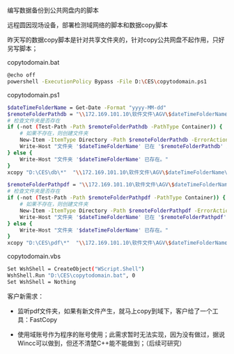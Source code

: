 
编写数据备份到公共网盘内的脚本

远程圆因现场设备，部署检测域网络的脚本和数据copy脚本

昨天写的数据copy脚本是针对共享文件夹的，针对copy公共网盘不起作用，只好另写脚本；



copytodomain.bat


```bash
@echo off
powershell -ExecutionPolicy Bypass -File D:\CES\copytodomain.ps1

```

copytodomain.ps1


```bash
$dateTimeFolderName = Get-Date -Format "yyyy-MM-dd"
$remoteFolderPathdb = "\\172.169.101.10\软件文件\AGV\$dateTimeFolderName\db"
# 检查文件夹是否存在
if (-not (Test-Path -Path $remoteFolderPathdb -PathType Container)) {
    # 如果不存在，则创建文件夹
    New-Item -ItemType Directory -Path $remoteFolderPathdb -ErrorAction Stop
    Write-Host "文件夹 '$dateTimeFolderName' 已在 '$remoteFolderPathdb' 路径下创建。"
} else {
    Write-Host "文件夹 '$dateTimeFolderName' 已存在。"
}
xcopy "D:\CES\db\*"  "\\172.169.101.10\软件文件\AGV\$dateTimeFolderName\db"  /s  /e  /i  /y 

$remoteFolderPathpdf = "\\172.169.101.10\软件文件\AGV\$dateTimeFolderName\pdf"
# 检查文件夹是否存在
if (-not (Test-Path -Path $remoteFolderPathpdf -PathType Container)) {
    # 如果不存在，则创建文件夹
    New-Item -ItemType Directory -Path $remoteFolderPathpdf -ErrorAction Stop
    Write-Host "文件夹 '$dateTimeFolderName' 已在 '$remoteFolderPathpdf' 路径下创建。"
} else {
    Write-Host "文件夹 '$dateTimeFolderName' 已存在。"
}
xcopy "D:\CES\pdf\*"  "\\172.169.101.10\软件文件\AGV\$dateTimeFolderName\pdf"  /s  /e  /i  /y

```

copytodomain.vbs


```bash
Set WshShell = CreateObject("WScript.Shell") 
WshShell.Run "D:\CES\copytodomain.bat", 0
Set WshShell = Nothing

```



客户新需求：

- 监听pdf文件夹，如果有新文件产生，就马上copy到域下，客户给了一个工具：FastCopy

- 使用域账号作为程序的账号使用；此需求暂时无法实现，因为没有做过，据说Wincc可以做到，但还不清楚C++能不能做到；（后续可研究）


